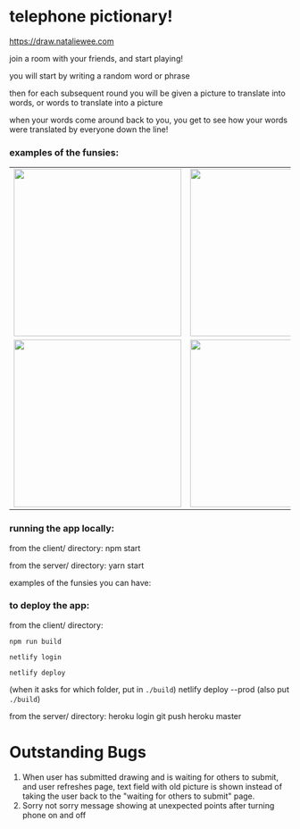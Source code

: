 # telephone pictionary!

https://draw.nataliewee.com

join a room with your friends, and start playing!

you will start by writing a random word or phrase

then for each subsequent round you will be given a picture to translate into words, or words to translate into a picture

when your words come around back to you, you get to see how your words were translated by everyone down the line!

### examples of the funsies:

<table>
  <tr>
  <td>
    <img src="https://user-images.githubusercontent.com/3805607/87841970-122fb000-c877-11ea-8331-b14e740b1bde.png" width="300" />
  </td>
  <td>
    <img src="https://user-images.githubusercontent.com/3805607/87841979-1bb91800-c877-11ea-90b5-e0ee16912921.png" width="300" />
  </td>
  <td>
    <img src="https://user-images.githubusercontent.com/3805607/87841990-31c6d880-c877-11ea-8de5-0f737f64c08b.png" width="300" />
  </td>
  </tr>
  <tr>
  <td>
    <img src="https://user-images.githubusercontent.com/3805607/87841985-22e02600-c877-11ea-9009-37748c30b345.png" width="300" />
  </td>
  <td>
    <img src="https://user-images.githubusercontent.com/3805607/87841982-1f4c9f00-c877-11ea-8cf5-6ad1eff19c8f.png" width="300" />
  </td>
    <td>
      <img src="https://user-images.githubusercontent.com/3805607/88309271-0fe8ae00-ccdc-11ea-8bf4-29d60c882e08.JPG" width="300" />
    </td>
  </tr>
</table>


### running the app locally:

from the client/ directory:
npm start

from the server/ directory:
yarn start

examples of the funsies you can have:


### to deploy the app:

from the client/ directory: 

`npm run build`

`netlify login`

`netlify deploy`

(when it asks for which folder, put in `./build`)
netlify deploy --prod
(also put `./build`)

from the server/ directory:
heroku login
git push heroku master


# Outstanding Bugs
1. When user has submitted drawing and is waiting for others to submit, and user refreshes page, text field with old picture is shown instead of taking the user back to the "waiting for others to submit" page.
2. Sorry not sorry message showing at unexpected points after turning phone on and off
